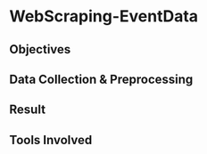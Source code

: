 # WebScraping-EventData

## Objectives

## Data Collection & Preprocessing

## Result

## Tools Involved
